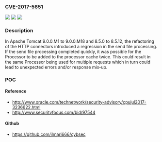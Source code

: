 ### [CVE-2017-5651](https://cve.mitre.org/cgi-bin/cvename.cgi?name=CVE-2017-5651)
![](https://img.shields.io/static/v1?label=Product&message=Apache%20Tomcat&color=blue)
![](https://img.shields.io/static/v1?label=Version&message=n%2Fa&color=blue)
![](https://img.shields.io/static/v1?label=Vulnerability&message=Information%20Disclosure&color=brighgreen)

### Description

In Apache Tomcat 9.0.0.M1 to 9.0.0.M18 and 8.5.0 to 8.5.12, the refactoring of the HTTP connectors introduced a regression in the send file processing. If the send file processing completed quickly, it was possible for the Processor to be added to the processor cache twice. This could result in the same Processor being used for multiple requests which in turn could lead to unexpected errors and/or response mix-up.

### POC

#### Reference
- http://www.oracle.com/technetwork/security-advisory/cpujul2017-3236622.html
- http://www.securityfocus.com/bid/97544

#### Github
- https://github.com/ilmari666/cybsec

